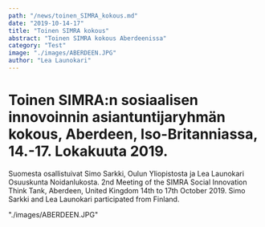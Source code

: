 ```yaml
---
path: "/news/toinen_SIMRA_kokous.md"
date: "2019-10-14-17"
title: "Toinen SIMRA kokous"
abstract: "Toinen SIMRA kokous Aberdeenissa"
category: "Test"
image: "./images/ABERDEEN.JPG"
author: "Lea Launokari"
---
```


# Toinen SIMRA:n sosiaalisen innovoinnin asiantuntijaryhmän kokous, Aberdeen, Iso-Britanniassa, 14.-17. Lokakuuta 2019.

Suomesta osallistuivat Simo Sarkki, Oulun Yliopistosta ja Lea Launokari  Osuuskunta Noidanlukosta.
2nd Meeting of the SIMRA Social Innovation Think Tank, Aberdeen, United Kingdom 14th to 17th October 2019.
Simo Sarkki and Lea Launokari participated from Finland.

"./images/ABERDEEN.JPG"

